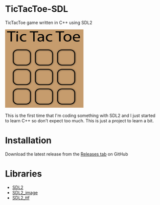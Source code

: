 # TicTacToe-SDL

TicTacToe game written in C++ using SDL2

<img src="_github/screenshot.png" width="256px" height="256px"></img>

This is the first time that I'm coding something with SDL2 and I just started to learn C++ so don't expect too much. 
This is just a project to learn a bit.

# Installation

Download the latest release from the [Releases tab](https://github.com/sorpdev/TicTacToe-SDL/releases) on GitHub

# Libraries
- [SDL2](https://www.libsdl.org/download-2.0.php)
- [SDL2_image](https://www.libsdl.org/projects/SDL_image/)
- [SDL2_ttf](https://www.libsdl.org/projects/SDL_ttf/)
